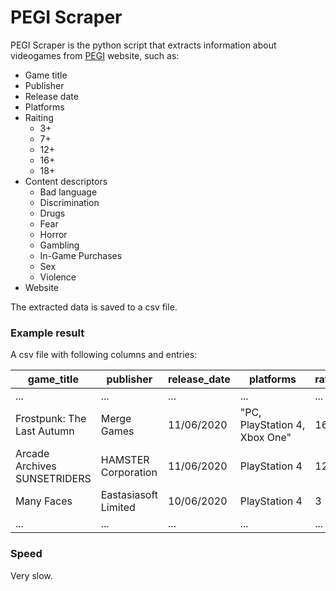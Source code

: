 # PEGI Scraper

PEGI Scraper is the python script that extracts information about videogames from [PEGI](https://pegi.info) website, such as:
- Game title
- Publisher
- Release date
- Platforms
- Raiting
  - 3+
  - 7+
  - 12+
  - 16+
  - 18+
- Content descriptors
  - Bad language
  - Discrimination
  - Drugs
  - Fear
  - Horror
  - Gambling
  - In-Game Purchases
  - Sex
  - Violence
- Website

The extracted data is saved to a csv file.

### Example result
A csv file with following columns and entries:

|game_title|publisher|release_date|platforms |rating|descriptors|website|
|----------|---------|------------|----------|------|-----------|-------|
|...|...|...|...|...|...|...|
|Frostpunk: The Last Autumn|Merge Games|11/06/2020|"PC, PlayStation&nbsp;4, Xbox&nbsp;One"|16|Bad Language|http://www.frostpunkgame.com/|
|Arcade Archives SUNSETRIDERS|HAMSTER Corporation|11/06/2020|PlayStation&nbsp;4|12|Violence| |
|Many Faces|Eastasiasoft Limited|10/06/2020|PlayStation&nbsp;4|3| |http://www.eastasiasoft.com|
|...|...|...|...|...|...|...|

### Speed
Very slow.

